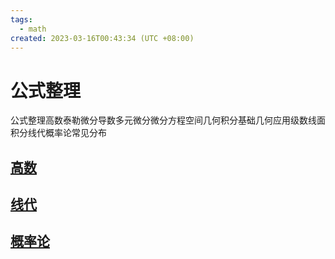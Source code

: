```yaml
---
tags:
  - math
created: 2023-03-16T00:43:34 (UTC +08:00)
---
```


# 公式整理

公式整理高数泰勒微分导数多元微分微分方程空间几何积分基础几何应用级数线面积分线代概率论常见分布

## [高数](高数公式整理.md)

## [线代](线代公式整理.md)

## [概率论](概率论公式整理.md)

